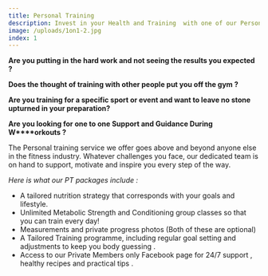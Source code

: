 ```yaml
---
title: Personal Training
description: Invest in your Health and Training  with one of our Personal Training Packages.
image: /uploads/1on1-2.jpg
index: 1
---
```



**Are you putting in the hard work and not seeing the results you expected ?**

**Does the thought of training with other people put you off the gym ?**

**Are you training for a specific sport or event and want to leave no stone upturned in your preparation?**

**Are you looking for one to one Support and Guidance During W****orkouts ?**

The Personal training service we offer goes above and beyond anyone else in the fitness industry. Whatever challenges you face, our dedicated team is on hand to support, motivate and inspire you every step of the way.

*Here is what our PT packages include :*

* A tailored nutrition strategy that corresponds with your goals and lifestyle.
* Unlimited Metabolic Strength and Conditioning group classes so that you can train every day!
* Measurements and private progress photos (Both of these are optional)
* A Tailored Training programme, including regular goal setting and adjustments to keep you body guessing .
* Access to our Private Members only Facebook page for 24/7 support , healthy recipes and practical tips .